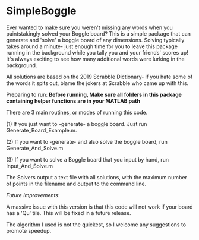 # SimpleBoggle
Ever wanted to make sure you weren't missing any words when you paintstakingly solved your Boggle board? This is a simple package that can generate and 'solve' a boggle board of any dimensions. Solving typically takes around a minute- just enough time for you to leave this package running in the background while you tally you and your friends' scores up! It's always exciting to see how many additional words were lurking in the background.

All solutions are based on the 2019 Scrabble Dictionary- if you hate some of the words it spits out, blame the jokers at Scrabble who came up with this. 

Preparing to run:
**Before running, Make sure all folders in this package containing helper functions are in your MATLAB path**

There are 3 main routines, or modes of running this code. 

(1) If you just want to -generate- a boggle board. Just run Generate_Board_Example.m. 

(2) If you want to -generate- and also solve the boggle board, run Generate_And_Solve.m

(3) If you want to solve a Boggle board that you input by hand, run Input_And_Solve.m

The Solvers output a text file with all solutions, with the maximum number of points in the filename and output to the command line. 

*Future Improvements*:

A massive issue with this version is that this code will not work if your board has a 'Qu' tile. 
This will be fixed in a future release.

The algorithm I used is not the quickest, so I welcome any suggestions to promote speedup.
